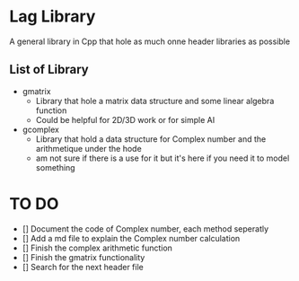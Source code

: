 # Lag Library
A general library in Cpp that hole as much onne header libraries as possible
## List of Library
- gmatrix
    - Library that hole a matrix data structure and some linear algebra function 
    - Could be helpful for 2D/3D work or for simple AI 
- gcomplex
    - Library that hold a data structure for Complex number and the arithmetique under the hode
    - am not sure if there is a use for it but it's here if you need it to model something

# TO DO
- [] Document the code of Complex number, each method seperatly  
- [] Add a md file to explain the Complex number calculation
- [] Finish the complex arithmetic function
- [] Finish the gmatrix functionality
- [] Search for the next header file
